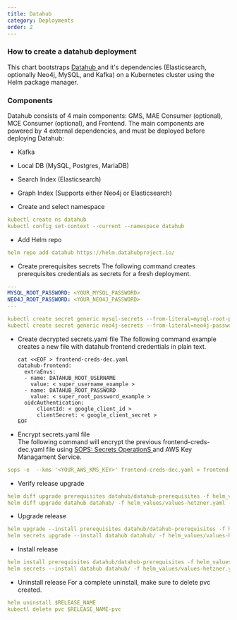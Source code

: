 ```yaml
---
title: Datahub
category: Deployments
order: 2
---
```


### How to create a datahub deployment
This chart bootstraps <a href="https://github.com/acryldata/datahub-helm" target="_blank"> Datahub </a> and it's dependencies (Elasticsearch, optionally Neo4j, MySQL, and Kafka) on a Kubernetes cluster using the Helm package manager. 

### Components
Datahub consists of 4 main components: GMS, MAE Consumer (optional), MCE Consumer (optional), and Frontend. The main components are powered by 4 external dependencies, and must be deployed before deploying Datahub:

* Kafka
* Local DB (MySQL, Postgres, MariaDB)
* Search Index (Elasticsearch)
* Graph Index (Supports either Neo4j or Elasticsearch)
 
* Create and select namespace
```yaml
kubectl create ns datahub
kubectl config set-context --current --namespace datahub
```
  
* Add Helm repo
``` yaml
helm repo add datahub https://helm.datahubproject.io/ 
```

* Create prerequisites secrets
The following command creates prerequisites credentials as secrets for a fresh deployment. 
```yaml
---
MYSQL_ROOT_PASSWORD: <YOUR_MYSQL_PASSWORD>
NEO4J_ROOT_PASSWORD: <YOUR_NEO4J_PASSWORD>
---
```
```yaml
kubectl create secret generic mysql-secrets --from-literal=mysql-root-password=$MYSQL_ROOT_PASSWORD
kubectl create secret generic neo4j-secrets --from-literal=neo4j-password=$NEO4J_ROOT_PASSWORD
```

* Create decrypted secrets.yaml file
The following command example creates a new file with datahub frontend credentials in plain text.
  ```
  cat <<EOF > frontend-creds-dec.yaml
  datahub-frontend:
    extraEnvs:
    - name: DATAHUB_ROOT_USERNAME
      value: < super_username_example >
    - name: DATAHUB_ROOT_PASSWORD
      value: < super_root_password_example >
    oidcAuthentication:
        clientId: < google_client_id >
        clientSecret: < google_client_secret >
  EOF
  ```

* Encrypt secrets.yaml file   
The following command will encrypt the previous frontend-creds-dec.yaml file using <a href="https://github.com/mozilla/sops" target="_blank"> SOPS: Secrets OperationS </a> and AWS Key Managament Service.
```yaml
sops -e  --kms '<YOUR_AWS_KMS_KEY>' frontend-creds-dec.yaml > frontend-creds.yaml 
```

* Verify release upgrade
```yaml 
helm diff upgrade prerequisites datahub/datahub-prerequisites -f helm_values/values-prerequisites.yaml --no-hooks
helm diff upgrade datahub datahub/ -f helm_values/values-hetzner.yaml --no-hooks
```

* Upgrade release
```yaml
helm upgrade --install prerequisites datahub/datahub-prerequisites -f helm_values/values-prerequisites.yaml
helm secrets upgrade --install datahub datahub/ -f helm_values/values-hetzner.yaml -f helm_secrets/frontend-creds.yaml --no-hooks
```
  
* Install release 
```yaml
helm install prerequisites datahub/datahub-prerequisites -f helm_values/values-prerequisites.yaml
helm secrets --install datahub datahub/ -f helm_values/values-hetzner.yaml -f helm_secrets/frontend-creds.yaml --no-hooks
```

* Uninstall release
For a complete uninstall, make sure to delete pvc created.
```yaml 
helm uninstall $RELEASE_NAME
kubectl delete pvc $RELEASE_NAME-pvc
```